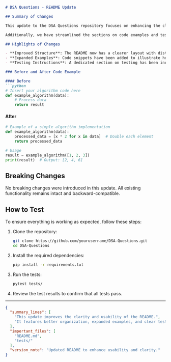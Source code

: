 ```markdown
# DSA Questions - README Update

## Summary of Changes

This update to the DSA Questions repository focuses on enhancing the clarity and usability of the README file. The modifications include improved organization, clearer explanations of the project's purpose, and more detailed instructions on how to contribute. By refining these sections, we aim to make it easier for new contributors to understand the project and get started with solving data structure and algorithm-related problems.

Additionally, we have streamlined the sections on code examples and testing procedures. This will help users quickly find the information they need, whether they're looking to implement solutions or run tests to validate their work. Overall, these changes are geared towards fostering a more welcoming and efficient environment for collaboration.

## Highlights of Changes

- **Improved Structure**: The README now has a clearer layout with distinct sections for installation, usage, contributing, and testing.
- **Expanded Examples**: Code snippets have been added to illustrate how to use the algorithms and data structures featured in the repository.
- **Testing Instructions**: A dedicated section on testing has been included to guide users on how to run tests effectively.

### Before and After Code Example

#### Before
```python
# Insert your algorithm code here
def example_algorithm(data):
    # Process data
    return result
```

#### After
```python
# Example of a simple algorithm implementation
def example_algorithm(data):
    processed_data = [x * 2 for x in data]  # Double each element
    return processed_data

# Usage
result = example_algorithm([1, 2, 3])
print(result)  # Output: [2, 4, 6]
```

## Breaking Changes

No breaking changes were introduced in this update. All existing functionality remains intact and backward-compatible.

## How to Test

To ensure everything is working as expected, follow these steps:

1. Clone the repository:
   ```bash
   git clone https://github.com/yourusername/DSA-Questions.git
   cd DSA-Questions
   ```

2. Install the required dependencies:
   ```bash
   pip install -r requirements.txt
   ```

3. Run the tests:
   ```bash
   pytest tests/
   ```

4. Review the test results to confirm that all tests pass.

---

```json
{
  "summary_lines": [
    "This update improves the clarity and usability of the README.",
    "It features better organization, expanded examples, and clear testing instructions."
  ],
  "important_files": [
    "README.md",
    "tests/"
  ],
  "version_note": "Updated README to enhance usability and clarity."
}
```
```